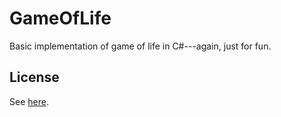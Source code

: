 GameOfLife
===

Basic implementation of game of life in C#---again, just for fun.

## License
See [here](LICENSE).
